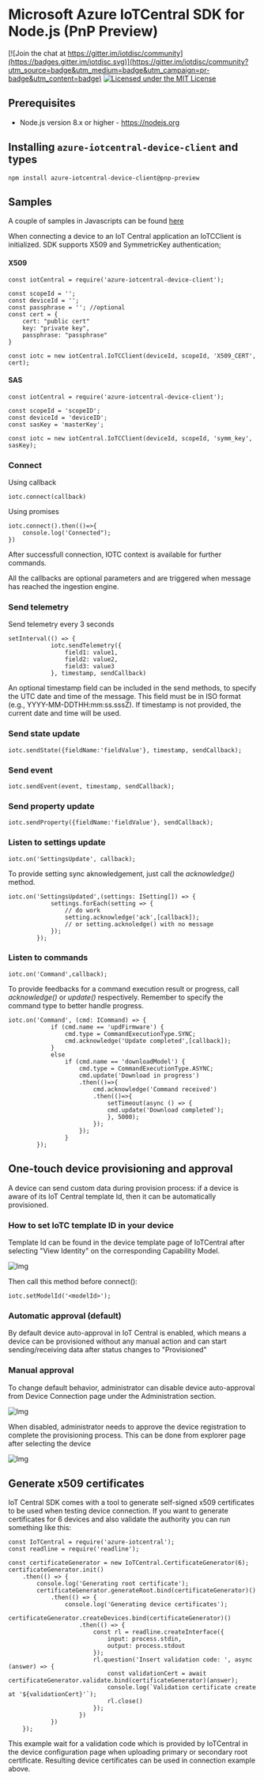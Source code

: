 # Microsoft Azure IoTCentral SDK for Node.js (PnP Preview)

[![Join the chat at https://gitter.im/iotdisc/community](https://badges.gitter.im/iotdisc.svg)](https://gitter.im/iotdisc/community?utm_source=badge&utm_medium=badge&utm_campaign=pr-badge&utm_content=badge)
[![Licensed under the MIT License](https://img.shields.io/badge/License-MIT-blue.svg)](https://github.com/lucadruda/iotc-nodejs-device-client/blob/master/LICENSE)


## Prerequisites
+ Node.js version 8.x or higher - https://nodejs.org

## Installing `azure-iotcentral-device-client` and types

```
npm install azure-iotcentral-device-client@pnp-preview
```

## Samples

A couple of samples in Javascripts can be found [here](https://github.com/lucadruda/iotc-samples)

When connecting a device to an IoT Central application an IoTCClient is initialized.
SDK supports X509 and SymmetricKey authentication;

#### X509
```
const iotCentral = require('azure-iotcentral-device-client');

const scopeId = '';
const deviceId = '';
const passphrase = ''; //optional
const cert = {
    cert: "public cert"
    key: "private key",
    passphrase: "passphrase"
}

const iotc = new iotCentral.IoTCClient(deviceId, scopeId, 'X509_CERT', cert);
```

#### SAS
```
const iotCentral = require('azure-iotcentral-device-client');

const scopeId = 'scopeID';
const deviceId = 'deviceID';
const sasKey = 'masterKey';

const iotc = new iotCentral.IoTCClient(deviceId, scopeId, 'symm_key', sasKey);
```

### Connect
Using callback
```
iotc.connect(callback)
```
Using promises
```
iotc.connect().then(()=>{
    console.log('Connected");
})
```
After successfull connection, IOTC context is available for further commands.

All the callbacks are optional parameters and are triggered when message has reached the ingestion engine.

### Send telemetry

Send telemetry every 3 seconds
```
setInterval(() => {
            iotc.sendTelemetry({
                field1: value1,
                field2: value2,
                field3: value3
            }, timestamp, sendCallback)
```
An optional timestamp field can be included in the send methods, to specify the UTC date and time of the message. This field must be in ISO format (e.g., YYYY-MM-DDTHH:mm:ss.sssZ). If timestamp is not provided, the current date and time will be used.

### Send state update
```
iotc.sendState({fieldName:'fieldValue'}, timestamp, sendCallback);
```
### Send event
```
iotc.sendEvent(event, timestamp, sendCallback);
```
### Send property update
```
iotc.sendProperty({fieldName:'fieldValue'}, sendCallback);
```
### Listen to settings update
```
iotc.on('SettingsUpdate', callback);
```
To provide setting sync aknowledgement, just call the _acknowledge()_ method.
```
iotc.on('SettingsUpdated',(settings: ISetting[]) => {
            settings.forEach(setting => {
                // do work
                setting.acknowledge('ack',[callback]);
                // or setting.acknoledge() with no message
            });
        });
```

### Listen to commands
```
iotc.on('Command',callback);
```
To provide feedbacks for a command execution result or progress, call _acknowledge()_ or _update()_ respectively. Remember to specify the command type to better handle progress.
```
iotc.on('Command', (cmd: ICommand) => {
            if (cmd.name == 'updFirmware') {
                cmd.type = CommandExecutionType.SYNC;
                cmd.acknowledge('Update completed',[callback]);
            }
            else
                if (cmd.name == 'downloadModel') {
                    cmd.type = CommandExecutionType.ASYNC;
                    cmd.update('Download in progress')
                    .then(()=>{
                        cmd.acknowledge('Command received')
                        .then(()=>{
                            setTimeout(async () => {
                            cmd.update('Download completed');
                            }, 5000);
                        });
                    });
                }
        });
```

## One-touch device provisioning and approval
A device can send custom data during provision process: if a device is aware of its IoT Central template Id, then it can be automatically provisioned.

### How to set IoTC template ID in your device
Template Id can be found in the device template page of IoTCentral after selecting "View Identity" on the corresponding Capability Model.

![Img](assets/modelId.jpg)

Then call this method before connect():

```
iotc.setModelId('<modelId>');
```

### Automatic approval (default)
By default device auto-approval in IoT Central is enabled, which means a device can be provisioned without any manual action and can start sending/receiving data after status changes to "Provisioned"

### Manual approval
To change default behavior, administrator can disable device auto-approval from Device Connection page under the Administration section.

![Img](assets/auto_approval.jpg)


When disabled, administrator needs to approve the device registration to complete the provisioning process.
This can be done from explorer page after selecting the device

![Img](assets/manual_approval.jpg)



## Generate x509 certificates
IoT Central SDK comes with a tool to generate self-signed x509 certificates to be used when testing device connection.
If you want to generate certificates for 6 devices and also validate the authority you can run something like this:
```
const IoTCentral = require('azure-iotcentral');
const readline = require('readline');

const certificateGenerator = new IoTCentral.CertificateGenerator(6);
certificateGenerator.init()
    .then(() => {
        console.log('Generating root certificate');
        certificateGenerator.generateRoot.bind(certificateGenerator)()
            .then(() => {
                console.log('Generating device certificates');
                certificateGenerator.createDevices.bind(certificateGenerator)()
                    .then(() => {
                        const rl = readline.createInterface({
                            input: process.stdin,
                            output: process.stdout
                        });
                        rl.question('Insert validation code: ', async (answer) => {
                            const validationCert = await certificateGenerator.validate.bind(certificateGenerator)(answer);
                            console.log(`Validation certificate create at '${validationCert}'`);
                            rl.close()
                        });
                    })
            })
    });
```
This example wait for a validation code which is provided by IoTCentral in the device configuration page when uploading primary or secondary root certificate.
Resulting device certificates can be used in connection example above.